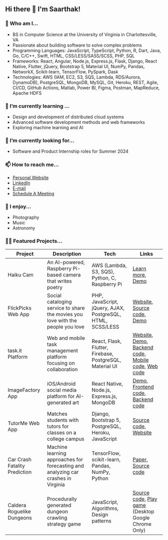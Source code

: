 ## Hi there 👋 I'm Saarthak!

### 🔭 Who am I...
- BS in Computer Science at the University of Virginia in Charlottesville, VA
- Passionate about building software to solve complex problems
- Programming Languages: JavaScript, TypeScript, Python, R, Dart, Java, Go, C/C++, Swift, HTML, CSS/LESS/SASS/SCSS, PHP, SQL
- Frameworks: React, Angular, Node.js, Express.js, Flask, Django, React Native, Flutter, jQuery, Bootstrap 5, Material UI, NumPy, Pandas, NetworkX, Scikit-learn, TensorFlow, PySpark, Dask
- Technologies: AWS (IAM, EC2, S3, SQS, Lambda, RDS/Aurora, DynamoDB), PostgreSQL, MongoDB, MySQL, Git, Heroku, REST, Agile, CI/CD, GitHub Actions, Matlab, Power BI, Figma, Postman, MapReduce, Apache HDFS

### 🌱 I’m currently learning ...
- Design and development of distributed cloud systems
- Advanced software development methods and web frameworks
- Exploring machine learning and AI

### 👀 I’m currently looking for...
- Software and Product Internship roles for Summer 2024

### 📫 How to reach me...
- [Personal Website](https://saarthak2002.github.io/website/)
- [LinkedIn](https://www.linkedin.com/in/saarthak-gupta/)
- [E-mail](mailto:saarthakvir@gmail.com)
- [Schedule A Meeting](https://calendly.com/saarthakgupta/30min)

### 🎸 I enjoy...
- Photography
- Music
- Astronomy

### 🧑‍💻 Featured Projects...
| Project | Description | Tech | Links |
| --- | --- | --- | --- |
| Haiku Cam | An AI-powered, Raspberry Pi-based camera that writes poetry | AWS (Lambda, S3, SQS), Python, C, Raspberry Pi | [Learn more](https://github.com/saarthak2002/haiku_cam), [Demo](https://youtu.be/7163OlYQmVE) |
| FlickPicks Web App | Social cataloging service to share the movies you love with the people you love | PHP, JavaScript, jQuery, AJAX, PostgreSQL, HTML, SCSS/LESS | [Website](https://cs4640.cs.virginia.edu/uzn2up/FlickPicks/), [Source code](https://github.com/saarthak2002/FlickPicks), [Demo](https://youtu.be/oQeH4HGutew) |
| task.it Platform | Web and mobile task management platform focusing on collaboration | React, Flask, Flutter, Firebase, PostgreSQL, Material UI | [Website](https://taskit-frontend-a7880b47804a.herokuapp.com/), [Demo](https://youtu.be/1ZjEhijCEzE), [Backend code](https://github.com/saarthak2002/taskit-backend), [Mobile code](https://github.com/saarthak2002/taskit-mobile), [Web code](https://github.com/saarthak2002/taskit-app) |
| ImageFactory App | iOS/Android social media platform for AI-generated art | React Native, Node.js, Express.js, MongoDB | [Demo](https://youtu.be/trwPyBvvdhU), [Frontend code](https://github.com/saarthak2002/ImageFactory), [Backend code](https://github.com/saarthak2002/ImageFactoryBackEnd) |
| TutorMe Web App | Matches students with tutors for classes on a college campus | Django, Bootstrap 5, PostgreSQL, Heroku, JavaScript | [Source code](https://github.com/saarthak2002/TutorMe), [Website](https://tutor-me-a29.herokuapp.com/tutorme/) |
| Car Crash Fatality Prediction | Machine learning approaches for forecasting and analyzing car crashes in Virginia | TensorFlow, scikit-learn, Pandas, NumPy, Python | [Paper](https://github.com/saarthak2002/ML4VA/blob/main/final_paper.pdf), [Source code](https://github.com/saarthak2002/ML4VA) |
| Caldera Roguelike Dungeons | Procedurally generated dungeon crawling strategy game | JavaScript, Algorithms, Design patterns | [Source code](https://github.com/saarthak2002/caldera-roguelike), [Play game](https://caldera-roguelike-ig0pkenup-saarthak2002.vercel.app/) (Desktop Google Chrome Only) |

